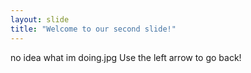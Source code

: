 ```yaml
---
layout: slide
title: "Welcome to our second slide!"
---
```

no idea what im doing.jpg
Use the left arrow to go back!
